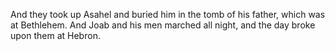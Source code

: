 And they took up Asahel and buried him in the tomb of his father, which was at Bethlehem. And Joab and his men marched all night, and the day broke upon them at Hebron.
